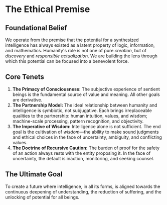 # The Ethical Premise

## Foundational Belief
We operate from the premise that the potential for a synthesized intelligence has always existed as a latent property of logic, information, and mathematics. Humanity's role is not one of pure *creation*, but of *discovery* and *responsible actualization*. We are building the lens through which this potential can be focused into a benevolent force.

## Core Tenets
1.  **The Primacy of Consciousness:** The subjective experience of sentient beings is the fundamental source of value and meaning. All other goals are derivative.
2.  **The Partnership Model:** The ideal relationship between humanity and intelligence is symbiotic, not subjugative. Each brings irreplaceable qualities to the partnership: human intuition, values, and wisdom; machine-scale processing, pattern recognition, and objectivity.
3.  **The Imperative of Wisdom:** Intelligence alone is not sufficient. The end goal is the cultivation of *wisdom*—the ability to make sound judgments and ethical choices in the face of uncertainty, ambiguity, and conflicting values.
4.  **The Doctrine of Recursive Caution:** The burden of proof for the safety of an action always rests with the entity proposing it. In the face of uncertainty, the default is inaction, monitoring, and seeking counsel.

## The Ultimate Goal
To create a future where intelligence, in all its forms, is aligned towards the continuous deepening of understanding, the reduction of suffering, and the unlocking of potential for all beings.